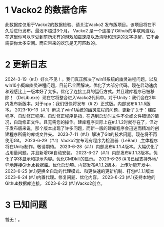 # 1 Vacko2 的数据仓库
此数据库仅用于Vacko2的数据检验、请关注Vacko2 发布版项目。该项目将在不久后进行发布。最迟不超过3个月。
Vacko2 是一个连接了Github的半联网游戏，在这里你可以享受到前所未有的游戏加载速度以及清晰和迅速的文字提醒，它不会需要你太多空间。而它带来的欢乐是无可匹敌的。

# 2 更新日志
2024-3-19（#.1）好久不见！。我们真正解决了win11系统的幽灵进程问题，以及win10小概率幽灵进程问题，目前已全面解决。优化了大部分代码。现在启动速度和观感比上一版本好了太多。优化了连接工具的运行方式。并且建库程序已被移除！（DeLib.exe）现在它将整合进入Vacko2代码中。对于Unity：我们会在2年内发布新版本。对于cpp：我们很快将发布（#.2）正式版。内部发布#.1.1.5版本。
2023-10-13（#.1）解决了win11系统的幽灵进程的问题，更新了关于：建库程序、自动修正程序。自动修正程序是指，在遇到启动时文件不全或文件错误的情况，自动修正文件。且无需您的操作。建库程序实际上在#.1.1.2时就存在了，但对于发布版来说，那个版本出现了许多问题，而新一版的建库程序会迅速而精准的创建程序所需的库或文件夹。
2023-7-11（#.1）解决了Git的技术问题。现在将不再使用Git。
2023-6-29（#.1）Vacko2宣布现有程序为检测器（LeBan）,主体程序将在Unity制作。敬请期待。
2023-6-28（#.1）内部发布#.1.1.4版本。大幅优化了占用量问题。并且新增Git自动安装。
2023-6-27（#.1）内部发布#.1.1.3版本。优化了字体显示和提示内容。优化CMDkill的显示。
2023-6-26 (#.1)已经支持外地/异地连接Github数据库。优化启动项。内部发布#.1.1.2版本。上传功能开发中。
2023-6-25 (#.1)更换全自动的代理模式、和更快速的更新机制、打包#.1.1.1版本
2023-6-24 (#.1)内置代理。修复问题、优化内容。
2023-6-23 (#.1)支持本地的Github数据库连接。
2023-6-22 (#.1)Vacko2创立。

# 3 已知问题
暂无！。
